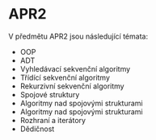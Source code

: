 # APR2
V předmětu APR2 jsou následující témata: 
- OOP
- ADT
- Vyhledávací sekvenční algoritmy
- Třídící sekvenční algoritmy
- Rekurzivní sekvenční algoritmy
- Spojové struktury
- Algoritmy nad spojovými strukturami
- Algoritmy nad spojovými strukturami
- Rozhraní a iterátory
- Dědičnost
